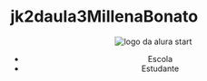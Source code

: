 # jk2daula3MillenaBonato

<html lang="en">
<head>
    <meta charset="UTF-8">
    <meta http-equiv="X-UA-Compatible" content="IE=edge">
    <meta name="viewport" content="width=device-width, initial-scale=1.0">
    <title>Document</title>
    <link rel="stylesheet" href="style.css">
</head>
<body>
    <header>
       <img src="logo da alura start" alt="logo da alura start">
        <ul>
            <li>Escola</li>
            <li>Estudante</li>
        </ul>
    </header>

</body>
</html>
